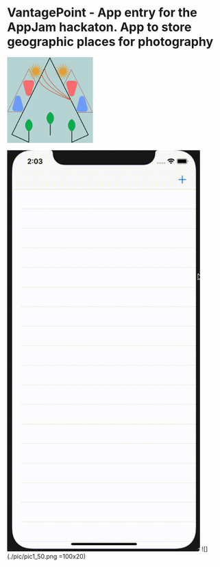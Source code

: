 # VantagePoint - App entry for the AppJam hackaton. App to store geographic places for photography

<img src="icon.jpg" alt="drawing" width="200"/>


![](animated.gif)
![](./pic/pic1_50.png =100x20)
